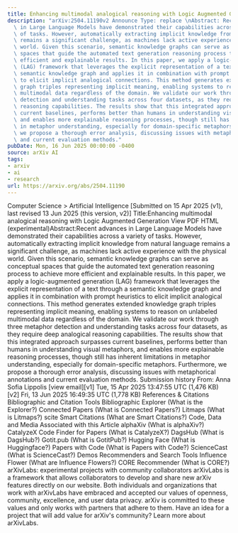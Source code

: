```yaml
---
title: Enhancing multimodal analogical reasoning with Logic Augmented Generation
description: "arXiv:2504.11190v2 Announce Type: replace \nAbstract: Recent advances\
  \ in Large Language Models have demonstrated their capabilities across a variety\
  \ of tasks. However, automatically extracting implicit knowledge from natural language\
  \ remains a significant challenge, as machines lack active experience with the physical\
  \ world. Given this scenario, semantic knowledge graphs can serve as conceptual\
  \ spaces that guide the automated text generation reasoning process to achieve more\
  \ efficient and explainable results. In this paper, we apply a logic-augmented generation\
  \ (LAG) framework that leverages the explicit representation of a text through a\
  \ semantic knowledge graph and applies it in combination with prompt heuristics\
  \ to elicit implicit analogical connections. This method generates extended knowledge\
  \ graph triples representing implicit meaning, enabling systems to reason on unlabeled\
  \ multimodal data regardless of the domain. We validate our work through three metaphor\
  \ detection and understanding tasks across four datasets, as they require deep analogical\
  \ reasoning capabilities. The results show that this integrated approach surpasses\
  \ current baselines, performs better than humans in understanding visual metaphors,\
  \ and enables more explainable reasoning processes, though still has inherent limitations\
  \ in metaphor understanding, especially for domain-specific metaphors. Furthermore,\
  \ we propose a thorough error analysis, discussing issues with metaphorical annotations\
  \ and current evaluation methods."
pubDate: Mon, 16 Jun 2025 00:00:00 -0400
source: arXiv AI
tags:
- arxiv
- ai
- research
url: https://arxiv.org/abs/2504.11190
---
```


Computer Science > Artificial Intelligence
[Submitted on 15 Apr 2025 (v1), last revised 13 Jun 2025 (this version, v2)]
Title:Enhancing multimodal analogical reasoning with Logic Augmented Generation
View PDF HTML (experimental)Abstract:Recent advances in Large Language Models have demonstrated their capabilities across a variety of tasks. However, automatically extracting implicit knowledge from natural language remains a significant challenge, as machines lack active experience with the physical world. Given this scenario, semantic knowledge graphs can serve as conceptual spaces that guide the automated text generation reasoning process to achieve more efficient and explainable results. In this paper, we apply a logic-augmented generation (LAG) framework that leverages the explicit representation of a text through a semantic knowledge graph and applies it in combination with prompt heuristics to elicit implicit analogical connections. This method generates extended knowledge graph triples representing implicit meaning, enabling systems to reason on unlabeled multimodal data regardless of the domain. We validate our work through three metaphor detection and understanding tasks across four datasets, as they require deep analogical reasoning capabilities. The results show that this integrated approach surpasses current baselines, performs better than humans in understanding visual metaphors, and enables more explainable reasoning processes, though still has inherent limitations in metaphor understanding, especially for domain-specific metaphors. Furthermore, we propose a thorough error analysis, discussing issues with metaphorical annotations and current evaluation methods.
Submission history
From: Anna Sofia Lippolis [view email][v1] Tue, 15 Apr 2025 13:47:55 UTC (1,476 KB)
[v2] Fri, 13 Jun 2025 16:49:35 UTC (1,778 KB)
References & Citations
Bibliographic and Citation Tools
Bibliographic Explorer (What is the Explorer?)
Connected Papers (What is Connected Papers?)
Litmaps (What is Litmaps?)
scite Smart Citations (What are Smart Citations?)
Code, Data and Media Associated with this Article
alphaXiv (What is alphaXiv?)
CatalyzeX Code Finder for Papers (What is CatalyzeX?)
DagsHub (What is DagsHub?)
Gotit.pub (What is GotitPub?)
Hugging Face (What is Huggingface?)
Papers with Code (What is Papers with Code?)
ScienceCast (What is ScienceCast?)
Demos
Recommenders and Search Tools
Influence Flower (What are Influence Flowers?)
CORE Recommender (What is CORE?)
arXivLabs: experimental projects with community collaborators
arXivLabs is a framework that allows collaborators to develop and share new arXiv features directly on our website.
Both individuals and organizations that work with arXivLabs have embraced and accepted our values of openness, community, excellence, and user data privacy. arXiv is committed to these values and only works with partners that adhere to them.
Have an idea for a project that will add value for arXiv's community? Learn more about arXivLabs.